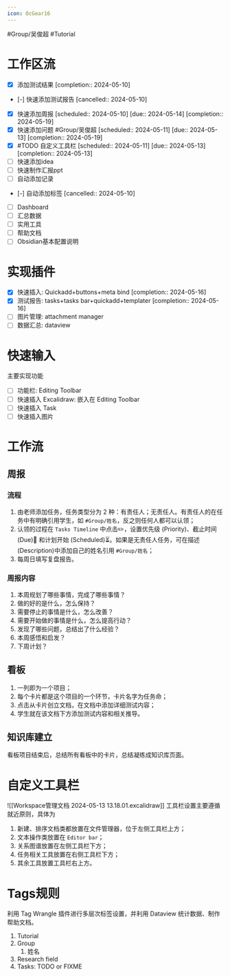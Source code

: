 ```yaml
---
icon: OcGear16
---
```

#Group/吴俊超   #Tutorial
# 工作区流
- [x] 添加测试结果  [completion:: 2024-05-10]
- [-] 快速添加测试报告  [cancelled:: 2024-05-10]
- [x] 快速添加周报  [scheduled:: 2024-05-10]  [due:: 2024-05-14]  [completion:: 2024-05-19]
- [x] 快速添加问题 #Group/吴俊超  [scheduled:: 2024-05-11]  [due:: 2024-05-13]  [completion:: 2024-05-19]
- [x] #TODO 自定义工具栏  [scheduled:: 2024-05-11]  [due:: 2024-05-13]  [completion:: 2024-05-13]
- [ ] 快速添加idea
- [ ] 快速制作汇报ppt
- [ ] 自动添加记录
- [-] 自动添加标签  [cancelled:: 2024-05-10]
- [ ] Dashboard
- [ ] 汇总数据
- [ ] 实用工具
- [ ] 帮助文档
- [ ] Obsidian基本配置说明
# 实现插件
- [x] 快速插入: Quickadd+buttons+meta bind  [completion:: 2024-05-16]
- [x] 测试报告: tasks+tasks bar+quickadd+templater  [completion:: 2024-05-16]
- [ ] 图片管理: attachment manager
- [ ] 数据汇总: dataview

# 快速输入
主要实现功能
- [ ] 功能栏: Editing Toolbar
- [ ] 快速插入 Excalidraw: 嵌入在 Editing Toolbar
- [ ] 快速插入 Task
- [ ] 快速插入图片

# 工作流
## 周报
### 流程
1. 由老师添加任务，任务类型分为 2 种：有责任人；无责任人。有责任人的在任务中有明确引用学生，如 `#Group/姓名`，反之则任何人都可以认领；
2. 认领的过程在 `Tasks Timeline` 中点击✏️，设置优先级 (Priority)、截止时间 (Due)📅 和计划开始 (Scheduled)⏳。如果是无责任人任务，可在描述(Description)中添加自己的姓名引用 `#Group/姓名`；
3. 每周日填写复盘报告。
### 周报内容
1. 本周规划了哪些事情，完成了哪些事情？
2. 做的好的是什么，怎么保持？
3. 需要停止的事情是什么，怎么改善？
4. 需要开始做的事情是什么，怎么提高行动？
5. 发现了哪些问题，总结出了什么经验？
6. 本周感悟和启发？
7. 下周计划？
## 看板

1. 一列即为一个项目；
2. 每个卡片都是这个项目的一个环节，卡片名字为任务命；
3. 点击从卡片创立文档，在文档中添加详细测试内容；
4. 学生就在该文档下方添加测试内容和相关推导。

## 知识库建立

看板项目结束后，总结所有看板中的卡片，总结凝练成知识库页面。

# 自定义工具栏

![[Workspace管理文档 2024-05-13 13.18.01.excalidraw]]
工具栏设置主要遵循就近原则，具体为
1. 新建、排序文档类都放置在文件管理器，位于左侧工具栏上方；
2. 文本操作类放置在 `Editor bar`；
3. 关系图谱放置在左侧工具栏下方；
4. 任务相关工具放置在右侧工具栏下方；
5. 其余工具放置工具栏右上方。

# Tags规则
利用 Tag Wrangle 插件进行多层次标签设置，并利用 Dataview 统计数据、制作帮助文档。
1. Tutorial
2. Group
	1. 姓名
3. Research field
4. Tasks: TODO or FIXME

